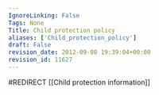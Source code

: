 ```yaml
---
IgnoreLinking: False
Tags: None
Title: Child protection policy
aliases: ['Child_protection_policy']
draft: False
revision_date: 2012-09-08 19:39:04+00:00
revision_id: 11627
---
```


#REDIRECT [[Child protection information]]